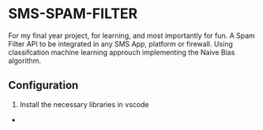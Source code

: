 # SMS-SPAM-FILTER

For my final year project, for learning, and most importantly for fun. A Spam Filter API to be integrated in any SMS App, platform or firewall. Using classifcation machine learning approuch implementing the Naive Bias algorithm.

## Configuration

1. Install the necessary libraries in vscode
* 
